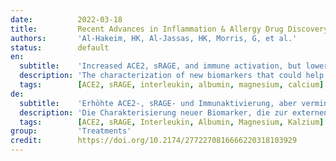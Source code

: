 ```yaml
---
date:          2022-03-18
title:         Recent Advances in Inflammation & Allergy Drug Discovery
authors:       'Al-Hakeim, HK, Al-Jassas, HK, Morris, G, et al.'
status:        default
en:
  subtitle:    'Increased ACE2, sRAGE, and immune activation, but lowered calcium and magnesium in COVID-19'
  description: 'The characterization of new biomarkers that could help to externally validate the diagnosis of COVID-19 and to optimize treatments is extremely important. Many studies established changes in immune-inflammatory and antibody levels, but few studies measured the soluble receptor for advanced glycation end product (sRAGE), angiotensin-converting enzyme 2 (ACE2), calcium and magnesium in COVID-19. To evaluate serum advanced glycation end-product receptor (sRAGE) and angiotensin converting enzyme (ACE)2 and peripheral oxygen saturation (SpO2) and chest CT scan abnormalities (CCTA) in COVID-19. sRAGE, ACE2, interleukin (IL)-6, IL-10, C-reactive protein (CRP), calcium, magnesium, and albumin were measured in 60 COVID-19 patients and 30 healthy controls. COVID-19 is characterized by significantly increased IL-6, CRP, IL-10, sRAGE, ACE2, and lowered SpO2, albumin, magnesium and calcium. COVID-19 with CCTAs showed lower SpO2 and albumin. SpO2 was significantly inversely correlated with IL-6, IL-10, CRP, sRAGE, and ACE2, and positively with albumin, magnesium and calcium. Neural networks showed that a combination of calcium, IL-6, CRP, and sRAGE yielded an accuracy of 100% in detecting COVID-19 patients with calcium being the most important predicter followed by IL-6, and CRP. Patients with positive IgG results showed a significant elevation in the serum level of IL-6, sRAGE, and ACE2 compared to the negatively IgG patient subgroup.The results show that immune-inflammatory and RAGE pathways biomarkers may be used as external validating criterion for the diagnosis COVID-19. Those pathways coupled with lowered SpO2, calcium and magnesium are drug targets that may help to reduce the consequences of COVID-19. '
  tags:        [ACE2, sRAGE, interleukin, albumin, magnesium, calcium]
de:
  subtitle:    'Erhöhte ACE2-, sRAGE- und Immunaktivierung, aber verminderte Kalzium- und Magnesiumwerte bei COVID-19'
  description: 'Die Charakterisierung neuer Biomarker, die zur externen Validierung der Diagnose von COVID-19 und zur Optimierung der Behandlung beitragen könnten, ist äußerst wichtig. In vielen Studien wurden Veränderungen der Immunentzündungs- und Antikörperspiegel festgestellt, aber nur wenige Studien haben den löslichen Rezeptor für fortgeschrittene Glykierungsendprodukte (sRAGE), das Angiotensin-konvertierende Enzym 2 (ACE2), Kalzium und Magnesium bei COVID-19 gemessen. Bewertung des Serumrezeptors für fortgeschrittene Glykierungsendprodukte (sRAGE) und des Angiotensin-Converting-Enzyms (ACE)2 sowie der peripheren Sauerstoffsättigung (SpO2) und der Anomalien der Thorax-CT (CCTA) bei COVID-19. sRAGE, ACE2, Interleukin (IL)-6, IL-10, C-reaktives Protein (CRP), Kalzium, Magnesium und Albumin wurden bei 60 COVID-19-Patienten und 30 gesunden Kontrollen gemessen. COVID-19 ist gekennzeichnet durch einen signifikanten Anstieg von IL-6, CRP, IL-10, sRAGE, ACE2 und einen Abfall von SpO2, Albumin, Magnesium und Kalzium. COVID-19 mit CCTAs zeigten einen niedrigeren SpO2 und Albumin. SpO2 war signifikant umgekehrt korreliert mit IL-6, IL-10, CRP, sRAGE und ACE2 und positiv mit Albumin, Magnesium und Kalzium. Neuronale Netzwerke zeigten, dass eine Kombination aus Kalzium, IL-6, CRP und sRAGE eine Genauigkeit von 100 % bei der Erkennung von COVID-19-Patienten ergab, wobei Kalzium der wichtigste Prädiktor war, gefolgt von IL-6 und CRP. Patienten mit positiven IgG-Ergebnissen zeigten einen signifikanten Anstieg der Serumspiegel von IL-6, sRAGE und ACE2 im Vergleich zur Untergruppe der Patienten mit negativem IgG. Diese Signalwege in Verbindung mit erniedrigtem SpO2, Kalzium und Magnesium sind medikamentöse Angriffspunkte, die dazu beitragen könnten, die Folgen von COVID-19 zu verringern.' 
  tags:        [ACE2, sRAGE, Interleukin, Albumin, Magnesium, Kalzium]
group:         'Treatments'
credit:        https://doi.org/10.2174/2772270816666220318103929
---
```

